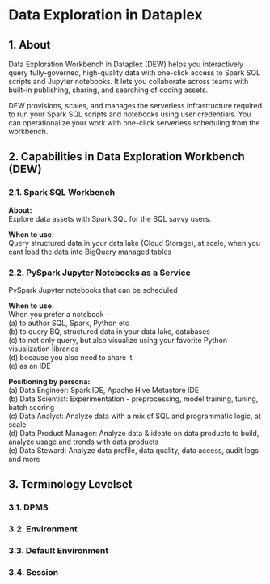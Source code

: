 # Data Exploration in Dataplex

## 1. About

Data Exploration Workbench in Dataplex (DEW) helps you interactively query fully-governed, high-quality data with one-click access to Spark SQL scripts and Jupyter notebooks. It lets you collaborate across teams with built-in publishing, sharing, and searching of coding assets.

DEW provisions, scales, and manages the serverless infrastructure required to run your Spark SQL scripts and notebooks using user credentials. You can operationalize your work with one-click serverless scheduling from the workbench.

## 2. Capabilities in Data Exploration Workbench (DEW)

### 2.1. Spark SQL Workbench
**About:**<br> 
Explore data assets with Spark SQL for the SQL savvy users.<br> 


**When to use:**<br>
Query structured data in your data lake (Cloud Storage), at scale, when you cant load the data into BigQuery managed tables


### 2.2. PySpark Jupyter Notebooks as a Service

PySpark Jupyter notebooks that can be scheduled 

**When to use:**<br>
When you prefer a notebook - <br> 
(a) to author SQL, Spark, Python etc <br> 
(b) to query BQ, structured data in your data lake, databases<br> 
(c) to not only query, but also visualize using your favorite Python visualization libraries<br> 
(d) because you also need to share it<br> 
(e) as an IDE<br> 

**Positioning by persona:**<br>
(a) Data Engineer: Spark IDE, Apache Hive Metastore IDE <br> 
(b) Data Scientist: Experimentation - preprocessing, model training, tuning, batch scoring<br> 
(c) Data Analyst: Analyze data with a mix of SQL and programmatic logic, at scale<br> 
(d) Data Product Manager: Analyze data & ideate on data products to build, analyze usage and trends with data products<br> 
(e) Data Steward: Analyze data profile, data quality, data access, audit logs and more <br> 

## 3. Terminology Levelset

### 3.1. DPMS

### 3.2. Environment

### 3.3. Default Environment

### 3.4. Session


